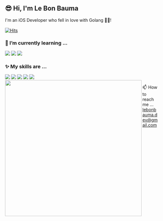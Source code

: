 <!--
- 👋 Hi, I’m @Sharkzuria
- 👀 I’m interested in ...
- 🌱 I’m currently learning ...
- 💞️ I’m looking to collaborate on ...
- 📫 How to reach me ...

**Sharkzuria/Sharkzuria is a ✨ special ✨ repository because its `README.md` (this file) appears on your GitHub profile.
You can click the Preview link to take a look at your changes.

-->

<div align="left">

##  😎 Hi, I'm Le Bon Bauma
I'm an iOS Developer who fell in love with Golang 🤯🤩! <br><br/>
[![Hits](https://hits.seeyoufarm.com/api/count/incr/badge.svg?url=https%3A%2F%2Fgithub.com%2FSharkzuria&count_bg=%23000000&title_bg=%23F14700&icon=swift.svg&icon_color=%23E7E7E7&title=hits&edge_flat=false)](https://hits.seeyoufarm.com)


### 🌱 I’m currently learning ...
<img src="https://img.shields.io/badge/golang-007f9f?style=for-the-badge&logo=go&logoColor=white"/>
<img src="https://img.shields.io/badge/k8s-306CE6?style=for-the-badge&logo=kubernetes&logoColor=white"/>
<img src="https://img.shields.io/badge/docker-003F8C?style=for-the-badge&logo=docker&logoColor=0173EC"/>

### ✨ My skills are ...
<img src="https://img.shields.io/badge/iOS-000000?style=for-the-badge&logo=apple&logoColor=white"/>
<img src="https://img.shields.io/badge/Swift-F05138?style=for-the-badge&logo=swift&logoColor=white"/>
<img src="https://img.shields.io/badge/SwiftUI-06c?style=for-the-badge&logo=swift&logoColor=black"/>
<img src="https://img.shields.io/badge/Combine-F5F8FA?style=for-the-badge&logo=apple&logoColor=gray"/>
<img src="https://img.shields.io/badge/AWS-F5F8FA?style=for-the-badge&logo=amazon&logoColor=EB912E"/>



<img align = "left" src = "https://github-readme-stats.vercel.app/api?username=Sharkzuria&show_icons=true&theme=dark" width = 450/>
  
  

  
  📫 How to reach me ...
  lebonbauma.dev@gmail.com


